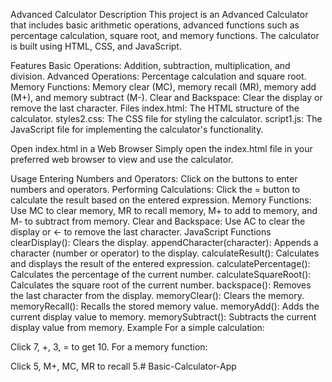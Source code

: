 Advanced Calculator
Description
This project is an Advanced Calculator that includes basic arithmetic operations, advanced functions such as percentage calculation, square root, and memory functions. The calculator is built using HTML, CSS, and JavaScript.

Features
Basic Operations: Addition, subtraction, multiplication, and division.
Advanced Operations: Percentage calculation and square root.
Memory Functions: Memory clear (MC), memory recall (MR), memory add (M+), and memory subtract (M-).
Clear and Backspace: Clear the display or remove the last character.
Files
index.html: The HTML structure of the calculator.
styles2.css: The CSS file for styling the calculator.
script1.js: The JavaScript file for implementing the calculator's functionality.

Open index.html in a Web Browser Simply open the index.html file in your preferred web browser to view and use the calculator.

Usage
Entering Numbers and Operators: Click on the buttons to enter numbers and operators.
Performing Calculations: Click the = button to calculate the result based on the entered expression.
Memory Functions: Use MC to clear memory, MR to recall memory, M+ to add to memory, and M- to subtract from memory.
Clear and Backspace: Use AC to clear the display or ← to remove the last character.
JavaScript Functions
clearDisplay(): Clears the display.
appendCharacter(character): Appends a character (number or operator) to the display.
calculateResult(): Calculates and displays the result of the entered expression.
calculatePercentage(): Calculates the percentage of the current number.
calculateSquareRoot(): Calculates the square root of the current number.
backspace(): Removes the last character from the display.
memoryClear(): Clears the memory.
memoryRecall(): Recalls the stored memory value.
memoryAdd(): Adds the current display value to memory.
memorySubtract(): Subtracts the current display value from memory.
Example
For a simple calculation:

Click 7, +, 3, = to get 10.
For a memory function:

Click 5, M+, MC, MR to recall 5.# Basic-Calculator-App
